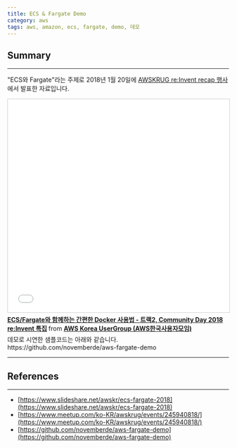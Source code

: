 ```yaml
---
title: ECS & Fargate Demo
category: aws
tags: aws, amazon, ecs, fargate, demo, 데모
---
```

## Summary
---
"ECS와 Fargate"라는 주제로 2018년 1월 20일에 [AWSKRUG re:Invent recap 행사](https://www.meetup.com/ko-KR/awskrug/events/245940818/)에서 발표한 자료입니다.


<iframe src="//www.slideshare.net/slideshow/embed_code/key/dXhfGrVtpgh7Xq" width="595" height="485" frameborder="0" marginwidth="0" marginheight="0" scrolling="no" style="border:1px solid #CCC; border-width:1px; margin-bottom:5px; max-width: 100%;" allowfullscreen> </iframe> <div style="margin-bottom:5px"> <strong> <a href="//www.slideshare.net/awskr/ecs-fargate-2018" title="ECS/Fargate와 함께하는 간편한 Docker 사용법 - 트랙2, Community Day 2018 re:Invent 특집" target="_blank">ECS/Fargate와 함께하는 간편한 Docker 사용법 - 트랙2, Community Day 2018 re:Invent 특집</a> </strong> from <strong><a href="https://www.slideshare.net/awskr" target="_blank">AWS Korea UserGroup (AWS한국사용자모임)</a></strong> </div>

<div>데모로 시연한 샘플코드는 아래와 같습니다.</div>
<div>https://github.com/novemberde/aws-fargate-demo</div>

---
## References
---

- [https://www.slideshare.net/awskr/ecs-fargate-2018](https://www.slideshare.net/awskr/ecs-fargate-2018)
- [https://www.meetup.com/ko-KR/awskrug/events/245940818/](https://www.meetup.com/ko-KR/awskrug/events/245940818/)
- [https://github.com/novemberde/aws-fargate-demo](https://github.com/novemberde/aws-fargate-demo)